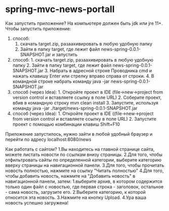 # spring-mvc-news-portall

Как запустить приложение?
На компьютере должен быть jdk или jre 11+.
Чтобы запустить приложение:
1. способ:
    1. скачать target.zip, разаахивировать в любую удобную папку
    2. Зайти в папку target, где лежит файл news-spring-0.0.1-SNAPSHOT.jar и запустить
2. способ:
        1. скачать target.zip, разаахивировать в любую удобную папку
        2. Зайти в папку target, где лежит файл news-spring-0.0.1-SNAPSHOT.jar
        3. Набрать в адресной строке Проводника cmd и нажать клавишу Enter или стрелку вправо справа от строки.
        4. В командной строке набрать команду java -jar news-spring-0.0.1-SNAPSHOT.jar
3. способ (через Idea):
        1. Откройте проект в IDE (file->new->project from version control и вставляете ссылку в поле URL)
        2. Соберите проект, вбив в командную строку mvn clean install
        3. Запустите, используя команду java -jar ./target/news-spring-0.0.1-SNAPSHOT.jar
4. способ (через Idea):
        1. Откройте проект в IDE ((file->new->project from version control и вставляете ссылку в поле URL)
        2. Запустите проект с помощью комбинации клавиш Shift+F10
  
  
Приложение запустилось, нужно зайти в любой удобный браузер и перейти по адресу 
localhost:8080/news


Как работать с сайтом?
1.Вы находитесь на главной странице сайта, можете листать новости по ссылкам внизу страницы.
2.Для того, чтобы отфильтровать сайты по определенной категории, выберите категорию вверху страницы на навигационной панели.
3.Для того, чтобы прочитать новость полностью, нажмите на ссылку "Читать полностью"
4.Для того, чтобы добавить новость, нажмите на "Добавить новость" в навигационной панели, затем: 
    1.выберите архив,
      в котором содержится только один файл с новостью, где первая строка - заголовок, остальное - сама новость, загрузите его.
    2.Выберите категорию, к которой относится эта новость.
    3.Нажмите на кнопку Upload.
    4.Ура ваша новость успешно загружена!
